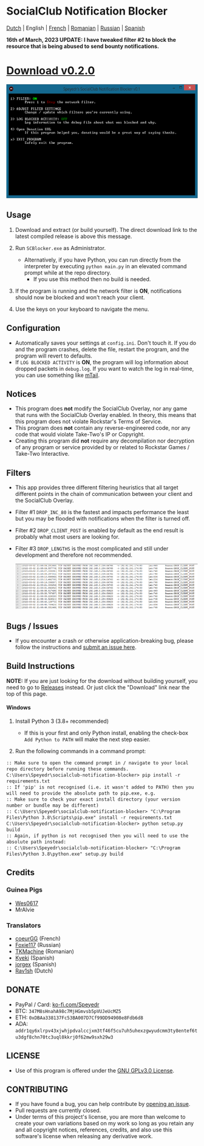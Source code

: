 # SocialClub Notification Blocker

[Dutch](translations/NL/README.md) | English | [French](translations/FR/README.md) | [Romanian](translations/RO/README.md) | [Russian](translations/RU/README.md) | [Spanish](translations/ES/README.md)

**16th of March, 2023 UPDATE: I have tweaked filter #2 to block the resource that is being abused to send bounty notifications.**

# [Download v0.2.0](https://github.com/Speyedr/socialclub-notification-blocker/releases/download/v0.2.0/SocialClubBlocker-0.2.0.zip)

<img src="/img/SCBlockerTease1.png" alt="Main Menu" height=300 width=562>

## Usage
1. Download and extract (or build yourself). The direct download link to the latest compiled release is above this message.
2. Run `SCBlocker.exe` as Administrator.

    - Alternatively, if you have Python, you can run directly from the interpreter by executing `python main.py` in an elevated command prompt while at the repo directory.
      - If you use this method then no build is needed.
4. If the program is running and the network filter is **ON**, notifications should now be blocked and won't reach your client.
5. Use the keys on your keyboard to navigate the menu.

## Configuration
 - Automatically saves your settings at `config.ini`. Don't touch it. If you do and the program crashes, delete the file, restart the program, and the program will revert to defaults.
 - If `LOG BLOCKED ACTIVITY` is **ON**, the program will log information about dropped packets in `debug.log`. If you want to watch the log in real-time, you can use something like [mTail](http://ophilipp.free.fr/op_tail.htm).

## Notices
 - This program does **not** modify the SocialClub Overlay, nor any game that runs with the SocialClub Overlay enabled. In theory, this means that this program does not violate Rockstar's Terms of Service.
 - This program does **not** contain any reverse-engineered code, nor any code that would violate Take-Two's IP or Copyright.
 - Creating this program did **not** require any decompilation nor decryption of any program or service provided by or related to Rockstar Games / Take-Two Interactive.

## Filters
 - This app provides three different filtering heuristics that all target different points in the chain of communication between your client and the SocialClub Overlay.
 - Filter #1 `DROP_INC_80` is the fastest and impacts performance the least but you may be flooded with notifications when the filter is turned off.
 - Filter #2 `DROP_CLIENT_POST` is enabled by default as the end result is probably what most users are looking for.
 - Filter #3 `DROP_LENGTHS` is the most complicated and still under development and therefore not recommended.

   <img src="/img/SCBlockerTease3.png" alt="Logging dropped packets" height=120 width=527>

## Bugs / Issues
 - If you encounter a crash or otherwise application-breaking bug, please follow the instructions and [submit an issue here](https://github.com/Speyedr/socialclub-notification-blocker/issues/new/choose).

## Build Instructions
**NOTE:** If you are just looking for the download without building yourself, you need to go to [Releases](https://github.com/Speyedr/socialclub-notification-blocker/releases) instead. Or just click the "Download" link near the top of this page.
#### Windows

1) Install Python 3 (3.8+ recommended)

    - If this is your first and only Python install, enabling the check-box `Add Python to PATH` will make the next step easier.
2) Run the following commands in a command prompt:
```
:: Make sure to open the command prompt in / navigate to your local repo directory before running these commands.
C:\Users\Speyedr\socialclub-notification-blocker> pip install -r requirements.txt
:: If 'pip' is not recognised (i.e. it wasn't added to PATH) then you will need to provide the absolute path to pip.exe, e.g.
:: Make sure to check your exact install directory (your version number or bundle may be different)
:: C:\Users\Speyedr\socialclub-notification-blocker> "C:\Program Files\Python 3.8\Scripts\pip.exe" install -r requirements.txt
C:\Users\Speyedr\socialclub-notification-blocker> python setup.py build
:: Again, if python is not recognised then you will need to use the absolute path instead:
:: C:\Users\Speyedr\socialclub-notification-blocker> "C:\Program Files\Python 3.8\python.exe" setup.py build
```

## Credits

### Guinea Pigs

- [Wes0617](https://github.com/Wes0617)
- MrAlvie

### Translators

- [coeurGG](https://github.com/coeurGG) (French)
- [Foxie117](https://github.com/Foxie1171) (Russian)
- [TKMachine](https://github.com/TKMachine) (Romanian)
- [Kyeki](https://github.com/Kyekii) (Spanish)
- [jorgex](https://github.com/jorgex94) (Spanish)
- [Rav1sh](https://github.com/Rav1sh) (Dutch)

## DONATE
 - PayPal / Card: [ko-fi.com/Speyedr](https://ko-fi.com/speyedr)
 - BTC: `347M8sHnahA98c7MjHGmvsb5pVUJeUcMZ5`
 - ETH: `0xDBAa338137Fc53BA007D7Cf99DD94908e8Fdb6d8`
 - ADA: `addr1qy6xlrpv43xjwhjpdvalccjxm3tf46f5cu7uh5uhexzgwyudcmm3ty8entef6tu3dgf8chn70tc3uql0kkrj0f62mw9sxh29w3`

## LICENSE
 - Use of this program is offered under the [GNU GPLv3.0 License](LICENSE).

## CONTRIBUTING
 - If you have found a bug, you can help contribute by [opening an issue](https://github.com/Speyedr/socialclub-notification-blocker/issues/new/choose).
 - Pull requests are currently closed.
 - Under terms of this project's license, you are more than welcome to create your own variations based on my work so long as you retain any and all copyright notices, references, credits, and also use this software's license when releasing any derivative work.